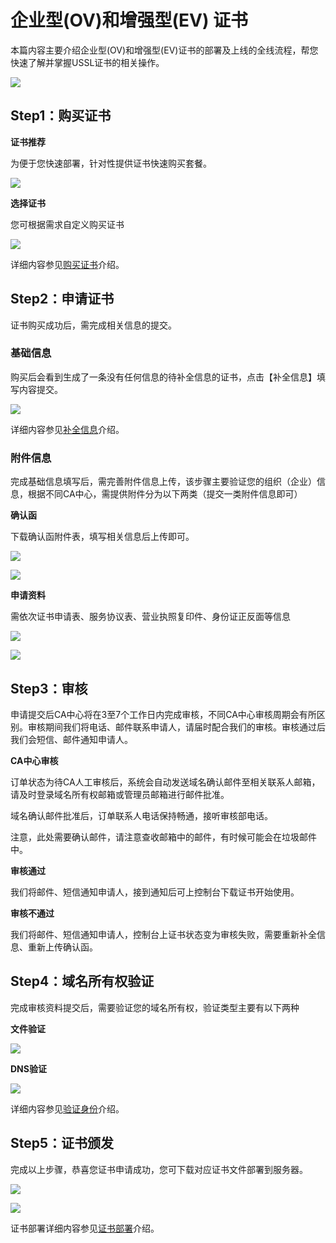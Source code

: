 

# 企业型(OV)和增强型(EV) 证书

本篇内容主要介绍企业型(OV)和增强型(EV)证书的部署及上线的全线流程，帮您快速了解并掌握USSL证书的相关操作。

![](/images/lct.png)


## Step1：购买证书

**证书推荐**

为便于您快速部署，针对性提供证书快速购买套餐。

![](/images/zstj.png)

**选择证书**

您可根据需求自定义购买证书

![](/images/xzzs.png)

详细内容参见[购买证书](/ussl/operate/buy)介绍。

## Step2：申请证书

证书购买成功后，需完成相关信息的提交。

### 基础信息

购买后会看到生成了一条没有任何信息的待补全信息的证书，点击【补全信息】填写内容提交。

![](/images/procedure/bqxx.png)


详细内容参见[补全信息](ussl/operate/complete)介绍。

### 附件信息

完成基础信息填写后，需完善附件信息上传，该步骤主要验证您的组织（企业）信息，根据不同CA中心，需提供附件分为以下两类（提交一类附件信息即可）

**确认函**

下载确认函附件表，填写相关信息后上传即可。

![](/images/qrh1.png)

![](/images/qrh2.png)

**申请资料**

需依次证书申请表、服务协议表、营业执照复印件、身份证正反面等信息

![](/images/sqzl1.png)

![](/images/sqzl2.png)

## Step3：审核

申请提交后CA中心将在3至7个工作日内完成审核，不同CA中心审核周期会有所区别。审核期间我们将电话、邮件联系申请人，请届时配合我们的审核。审核通过后我们会短信、邮件通知申请人。

**CA中心审核**

订单状态为待CA人工审核后，系统会自动发送域名确认邮件至相关联系人邮箱，请及时登录域名所有权邮箱或管理员邮箱进行邮件批准。

域名确认邮件批准后，订单联系人电话保持畅通，接听审核部电话。

<wrap em>注意，此处需要确认邮件，请注意查收邮箱中的邮件，有时候可能会在垃圾邮件中。</wrap>

**审核通过**

我们将邮件、短信通知申请人，接到通知后可上控制台下载证书开始使用。

**审核不通过**

我们将邮件、短信通知申请人，控制台上证书状态变为审核失败，需要重新补全信息、重新上传确认函。



## Step4：域名所有权验证

完成审核资料提交后，需要验证您的域名所有权，验证类型主要有以下两种

**文件验证**

![](/images/syq1.png)

**DNS验证**

![](/images/syq2.png)

详细内容参见[验证身份](ussl/operate/fill)介绍。


## Step5：证书颁发

完成以上步骤，恭喜您证书申请成功，您可下载对应证书文件部署到服务器。

![](/images/zsbf1.png)

![](/images/zsbf2.png)

证书部署详细内容参见[证书部署](/ussl/install/nginx)介绍。

